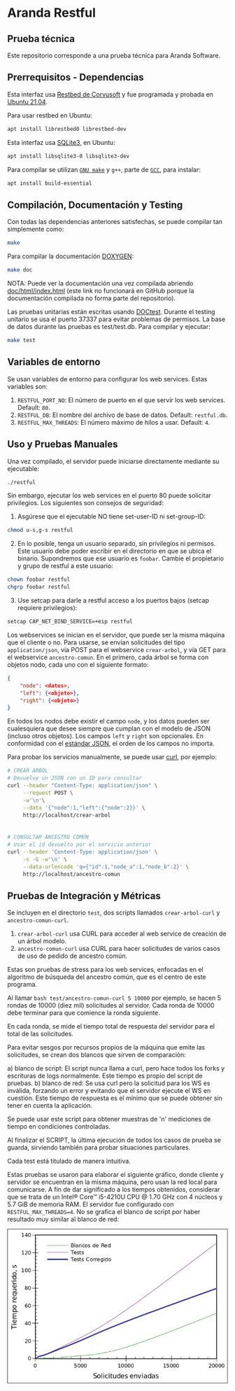 # Aranda Restful #
## Prueba técnica ##

Este repositorio corresponde a una prueba técnica para Aranda Software.

## Prerrequisitos - Dependencias ##

Esta interfaz usa [Restbed de Corvusoft](https://github.com/Corvusoft/restbed "Restbed is a comprehensive and consistent programming model for building applications that require seamless and secure communication over HTTP, with the ability to model a range of business processes, designed to target mobile, tablet, desktop and embedded production environments.") y fue programada y probada en [Ubuntu 21.04](https://ubuntu.com/download/desktop "Ubuntu is an ancient African word meaning ‘humanity to others’. It is often described as reminding us that ‘I am what I am because of who we all are’. We bring the spirit of Ubuntu to the world of computers and software. The Ubuntu distribution represents the best of what the world’s software community has shared with the world.").

Para usar restbed en Ubuntu:

``` bash
apt install librestbed0 librestbed-dev
```

Esta interfaz usa [SQLite3](https://www.sqlite.org/index.html "SQLite is a C-language library that implements a small, fast, self-contained, high-reliability, full-featured, SQL database engine. SQLite source code is in the public-domain and is free to everyone to use for any purpose."), en Ubuntu:

``` bash
apt install libsqlite3-0 libsqlite3-dev
```

Para compilar se utilizan [`GNU make`](https://www.gnu.org/software/make/ "GNU Make is a tool which controls the generation of executables and other non-source files of a program from the program's source files.") y `g++`, parte de [`GCC`](https://gcc.gnu.org/ "The GNU Compiler Collection includes front ends for C, C++, Objective-C, Fortran, Ada, Go, and D, as well as libraries for these languages (libstdc++,...). GCC was originally written as the compiler for the GNU operating system. The GNU system was developed to be 100% free software, free in the sense that it respects the user's freedom."), para instalar:

``` bash
apt install build-essential
```

## Compilación, Documentación y Testing ##

Con todas las dependencias anteriores satisfechas, se puede compilar tan simplemente como:

``` bash
make
```

Para compilar la documentación [DOXYGEN](https://www.doxygen.nl/index.html "Doxygen is the de facto standard tool for generating documentation from annotated C++ sources, but it also supports other popular programming languages such as C, Objective-C, C#, PHP, Java, Python, IDL (Corba, Microsoft, and UNO/OpenOffice flavors), Fortran, VHDL and to some extent D."):

``` bash
make doc
```

NOTA: Puede ver la documentación una vez compilada abriendo [doc/html/index.html](doc/html/index.html "Documentación Doxygen") (este link no funcionará en GitHub porque la documentación compilada no forma parte del repositorio).

Las pruebas unitarias están escritas usando [DOCtest](https://github.com/onqtam/doctest "doctest is a new C++ testing framework but is by far the fastest both in compile times (by orders of magnitude) and runtime compared to other feature-rich alternatives."). Durante el testing unitario se usa el puerto 37337 para evitar problemas de permisos. La base de datos durante las pruebas es test/test.db. Para compilar y ejecutar:

``` bash
make test
```

## Variables de entorno ##

Se usan variables de entorno para configurar los web services. Estas variables son:

 1. `RESTFUL_PORT_NO`: El número de puerto en el que servir los web services. Default: `80`.
 2. `RESTFUL_DB`: El nombre del archivo de base de datos. Default: `restful.db`.
 3. `RESTFUL_MAX_THREADS`: El número máximo de hilos a usar. Default: `4`.

## Uso y Pruebas Manuales ##

Una vez compilado, el servidor puede iniciarse directamente mediante su ejecutable:

``` bash
./restful
```

Sin embargo, ejecutar los web services en el puerto 80 puede solicitar privilegios. Los siguientes son consejos de seguridad:

 1. Asgúrese que el ejecutable NO tiene set-user-ID ni set-group-ID:

 ``` bash
 chmod u-s,g-s restful
 ```
 2. En lo posible, tenga un usuario separado, sin privilegios ni permisos. Este usuario debe poder escribir en el directorio en que se ubica el binario. Supondremos que ese usuario es `foobar`. Cambie el propietario y grupo de restful a este usuario:

 ``` bash
 chown foobar restful
 chgrp foobar restful
 ```
 3. Use setcap para darle a restful acceso a los puertos bajos (setcap requiere privilegios):

 ``` bash
 setcap CAP_NET_BIND_SERVICE=+eip restful
 ```

Los webservices se inician en el servidor, que puede ser la misma máquina que el cliente o no. Para usarse, se envian solicitudes del tipo `application/json`, via POST para el webservice `crear-arbol`, y vía GET para el webservice `ancestro-comun`. En el primero, cada árbol se forma con objetos nodo, cada uno con el siguiente formato:

``` json
{
    "node": <datos>,
    "left": {<objeto>},
    "right": {<objeto>}
}
```

En todos los nodos debe existir el campo `node`, y los datos pueden ser cualesquiera que desee siempre que cumplan con el modelo de JSON (incluso otros objetos). Los campos `left` y `right` son opcionales. En conformidad con el [estándar JSON](https://datatracker.ietf.org/doc/html/rfc8259.html#section-1 "RFC 8259: The JavaScript Object Notation (JSON) Data Interchange Format"), el orden de los campos no importa.

Para probar los servicios manualmente, se puede usar [curl](https://curl.se/docs/manpage.html "CURL: command line tool and library for transferring data with URLs"), por ejemplo:

``` bash
# CREAR ARBOL
# Devuelve un JSON con un ID para consultar
curl --header "Content-Type: application/json" \
     --request POST \
     -w'\n'\
     --data '{"node":1,"left":{"node":2}}' \
     http://localhost/crear-arbol


# CONSULTAR ANCESTRO COMÚN
# Usar el id devuelto por el servicio anterior
curl --header 'Content-Type: application/json' \
     -s -G -w'\n' \
     --data-urlencode 'q={"id":1,"node_a":1,"node_b":2}' \
     http://localhost/ancestro-comun
```


## Pruebas de Integración y Métricas ##

Se incluyen en el directorio `test`, dos scripts llamados `crear-arbol-curl` y `ancestro-comun-curl`.

 1. `crear-arbol-curl` usa CURL para acceder al web service de creación de un árbol modelo.
 2. `ancestro-comun-curl` usa CURL para hacer solicitudes de varios casos de uso de pedido de ancestro común.

Estas son pruebas de stress para los web services, enfocadas en el algoritmo de búsqueda del ancestro común, que es el centro de este programa.

Al llamar `bash test/ancestro-comun-curl 5 10000` por ejemplo, se hacen 5 rondas de 10000 (diez mil) solicitudes al servidor. Cada ronda de 10000 debe terminar para que comience la ronda siguiente.

En cada ronda, se mide el tiempo total de respuesta del servidor para el total de las solicitudes.

Para evitar sesgos por recursos propios de la máquina que emite las solicitudes, se crean dos blancos que sirven de comparación:

   a) blanco de script: El script nunca llama a curl, pero hace todos los forks y escrituras de logs normalmente. Este tiempo es propio del script de pruebas.
   b) blanco de red:    Se usa curl pero la solicitud para los WS es inválida, forzando un error y evitando que el servidor ejecute el WS en cuestión. Este tiempo de respuesta es el mínimo que se puede obtener sin tener en cuenta la aplicación.

Se puede usar este script para obtener muestras de 'n' mediciones de tiempo en condiciones controladas.

Al finalizar el SCRIPT, la última ejecución de todos los casos de prueba se guarda, sirviendo también para probar situaciones particulares.

Cada test está titulado de manera intuitiva.

Estas pruebas se usaron para elaborar el siguiente gráfico, donde cliente y servidor se encuentran en la misma máquina, pero usan la red local para comunicarse. A fin de dar significado a los tiempos obtenidos, considerar que se trata de un Intel® Core™ i5-4210U CPU @ 1.70 GHz con 4 núcleos y 5.7 GiB de memoria RAM. El servidor fue configurado con `RESTFUL_MAX_THREADS=4`. No se grafica el blanco de script por haber resultado muy similar al blanco de red:

![GRAFICO](test/grafico-tiempo.png "Tiempo de respuesta de la aplicación para solicitudes de ancestro-comun")
